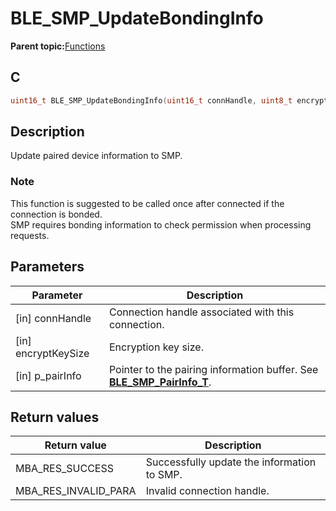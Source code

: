 # BLE\_SMP\_UpdateBondingInfo

**Parent topic:**[Functions](GUID-9CB8F27C-7921-4D62-8EBB-A41DD9F9D4D4.md)

## C

```c
uint16_t BLE_SMP_UpdateBondingInfo(uint16_t connHandle, uint8_t encryptKeySize, BLE_SMP_PairInfo_T *p_pairInfo);
```

## Description

Update paired device information to SMP.

### Note

This function is suggested to be called once after connected if the connection is bonded.<br />SMP requires bonding information to check permission when processing requests.

## Parameters

|Parameter|Description|
|---------|-----------|
|\[in\] connHandle|Connection handle associated with this connection.|
|\[in\] encryptKeySize|Encryption key size.|
|\[in\] p\_pairInfo|Pointer to the pairing information buffer. See **[BLE\_SMP\_PairInfo\_T](GUID-31EFA20E-AA7F-4246-AC76-D05BABEDE63D.md)**.|

## Return values

|Return value|Description|
|------------|-----------|
|MBA\_RES\_SUCCESS|Successfully update the information to SMP.|
|MBA\_RES\_INVALID\_PARA|Invalid connection handle.|

